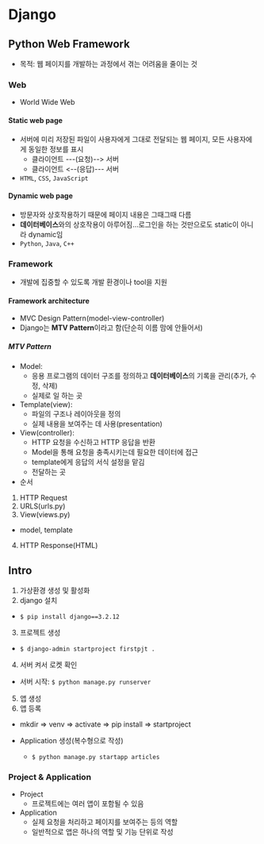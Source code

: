# Django
## Python Web Framework
- 목적: 웹 페이지를 개발하는 과정에서 겪는 어려움을 줄이는 것
### Web
- World Wide Web

#### Static web page
- 서버에 미리 저장된 파일이 사용자에게 그대로 전달되는 웹 페이지, 모든 사용자에게 동일한 정보를 표시
  - 클라이언트 ---(요청)--> 서버
  - 클라이언트 <--(응답)--- 서버
- `HTML`, `CSS`, `JavaScript`

#### Dynamic web page
- 방문자와 상호작용하기 때문에 페이지 내용은 그때그때 다름
- **데이터베이스**와의 상호작용이 아루어짐...로그인을 하는 것만으로도 static이 아니라 dynamic임
- `Python`, `Java`, `C++`

### Framework
- 개발에 집중할 수 있도록 개발 환경이나 tool을 지원
#### Framework architecture
- MVC Design Pattern(model-view-controller)
- Django는 **MTV Pattern**이라고 함(단순히 이름 맘에 안들어서)
##### MTV Pattern
- Model: 
  - 응용 프로그램의 데이터 구조를 정의하고 **데이터베이스**의 기록을 관리(추가, 수정, 삭제)
  - 실제로 일 하는 곳
- Template(view): 
  - 파일의 구조나 레이아웃을 정의
  - 실제 내용을 보여주는 데 사용(presentation)
- View(controller): 
  - HTTP 요청을 수신하고 HTTP 응답을 반환
  - Model을 통해 요청을 충족시키는데 필요한 데이터에 접근
  - template에게 응답의 서식 설정을 맡김
  - 전달하는 곳
- 순서
1. HTTP Request
2. URLS(urls.py)
3. View(views.py)
  - model, template
4. HTTP Response(HTML)

## Intro
1. 가상환경 생성 및 활성화
2. django 설치
  - `$ pip install django==3.2.12`
3. 프로젝트 생성
  - `$ django-admin startproject firstpjt .`
4. 서버 켜서 로켓 확인
  - 서버 시작: `$ python manage.py runserver`
5. 앱 생성
6. 앱 등록
- mkdir => venv => activate => pip install => startproject

- Application 생성(복수형으로 작성)
  - `$ python manage.py startapp articles`

### Project & Application
- Project
  - 프로젝트에는 여러 앱이 포함될 수 있음
- Application
  - 실제 요청을 처리하고 페이지를 보여주는 등의 역할
  - 일반적으로 앱은 하나의 역할 및 기능 단위로 작성
